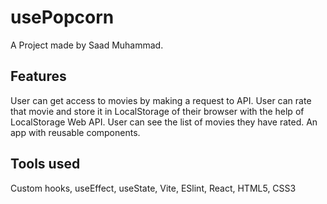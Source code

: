 # usePopcorn

A Project made by Saad Muhammad.

## Features

User can get access to movies by making a request to API.
User can rate that movie and store it in LocalStorage of their browser with the help of LocalStorage Web API.
User can see the list of movies they have rated.
An app with reusable components.

## Tools used

Custom hooks,
useEffect, useState,
Vite, ESlint, React, HTML5, CSS3
